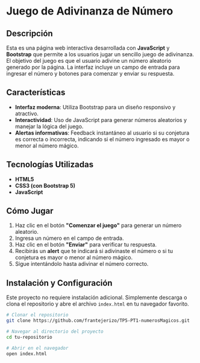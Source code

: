 # Juego de Adivinanza de Número

## Descripción

Esta es una página web interactiva desarrollada con **JavaScript** y **Bootstrap** que permite a los usuarios jugar un sencillo juego de adivinanza. El objetivo del juego es que el usuario adivine un número aleatorio generado por la página. La interfaz incluye un campo de entrada para ingresar el número y botones para comenzar y enviar su respuesta.

## Características

- **Interfaz moderna**: Utiliza Bootstrap para un diseño responsivo y atractivo.
- **Interactividad**: Uso de JavaScript para generar números aleatorios y manejar la lógica del juego.
- **Alertas informativas**: Feedback instantáneo al usuario si su conjetura es correcta o incorrecta, indicando si el número ingresado es mayor o menor al número mágico.

## Tecnologías Utilizadas

- **HTML5**
- **CSS3 (con Bootstrap 5)**
- **JavaScript**

## Cómo Jugar

1. Haz clic en el botón **"Comenzar el juego"** para generar un número aleatorio.
2. Ingresa un número en el campo de entrada.
3. Haz clic en el botón **"Enviar"** para verificar tu respuesta.
4. Recibirás un **alert** que te indicará si adivinaste el número o si tu conjetura es mayor o menor al número mágico.
5. Sigue intentándolo hasta adivinar el número correcto.

## Instalación y Configuración

Este proyecto no requiere instalación adicional. Simplemente descarga o clona el repositorio y abre el archivo `index.html` en tu navegador favorito.

```bash
# Clonar el repositorio
git clone https://github.com/frantejerizo/TP5-PT1-numerosMagicos.git

# Navegar al directorio del proyecto
cd tu-repositorio

# Abrir en el navegador
open index.html
